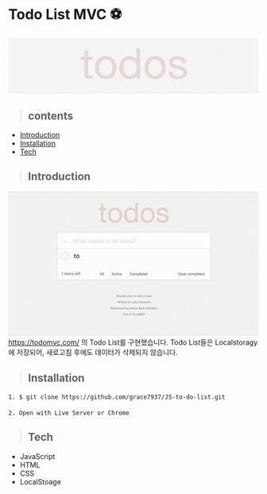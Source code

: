 # Todo List MVC ⚽️

![todos-main-image](./todos.png)
>## contents
- [Introduction](#Introduction)  
- [Installation](#Installation)  
- [Tech](#Tech)  

>## Introduction

![todos-main-video](./todoVideo.gif)
https://todomvc.com/ 의 Todo List를 구현했습니다. Todo List들은 Localstoragy에 저장되어, 새로고침 후에도 데이터가 삭제되지 않습니다. 
>## Installation
```
1. $ git clone https://github.com/grace7937/JS-to-do-list.git

2. Open with Live Server or Chrome
```
>## Tech
- JavaScript
- HTML
- CSS
- LocalStoage




